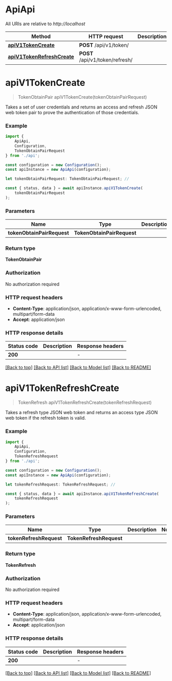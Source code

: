# ApiApi

All URIs are relative to *http://localhost*

|Method | HTTP request | Description|
|------------- | ------------- | -------------|
|[**apiV1TokenCreate**](#apiv1tokencreate) | **POST** /api/v1/token/ | |
|[**apiV1TokenRefreshCreate**](#apiv1tokenrefreshcreate) | **POST** /api/v1/token/refresh/ | |

# **apiV1TokenCreate**
> TokenObtainPair apiV1TokenCreate(tokenObtainPairRequest)

Takes a set of user credentials and returns an access and refresh JSON web token pair to prove the authentication of those credentials.

### Example

```typescript
import {
    ApiApi,
    Configuration,
    TokenObtainPairRequest
} from './api';

const configuration = new Configuration();
const apiInstance = new ApiApi(configuration);

let tokenObtainPairRequest: TokenObtainPairRequest; //

const { status, data } = await apiInstance.apiV1TokenCreate(
    tokenObtainPairRequest
);
```

### Parameters

|Name | Type | Description  | Notes|
|------------- | ------------- | ------------- | -------------|
| **tokenObtainPairRequest** | **TokenObtainPairRequest**|  | |


### Return type

**TokenObtainPair**

### Authorization

No authorization required

### HTTP request headers

 - **Content-Type**: application/json, application/x-www-form-urlencoded, multipart/form-data
 - **Accept**: application/json


### HTTP response details
| Status code | Description | Response headers |
|-------------|-------------|------------------|
|**200** |  |  -  |

[[Back to top]](#) [[Back to API list]](../README.md#documentation-for-api-endpoints) [[Back to Model list]](../README.md#documentation-for-models) [[Back to README]](../README.md)

# **apiV1TokenRefreshCreate**
> TokenRefresh apiV1TokenRefreshCreate(tokenRefreshRequest)

Takes a refresh type JSON web token and returns an access type JSON web token if the refresh token is valid.

### Example

```typescript
import {
    ApiApi,
    Configuration,
    TokenRefreshRequest
} from './api';

const configuration = new Configuration();
const apiInstance = new ApiApi(configuration);

let tokenRefreshRequest: TokenRefreshRequest; //

const { status, data } = await apiInstance.apiV1TokenRefreshCreate(
    tokenRefreshRequest
);
```

### Parameters

|Name | Type | Description  | Notes|
|------------- | ------------- | ------------- | -------------|
| **tokenRefreshRequest** | **TokenRefreshRequest**|  | |


### Return type

**TokenRefresh**

### Authorization

No authorization required

### HTTP request headers

 - **Content-Type**: application/json, application/x-www-form-urlencoded, multipart/form-data
 - **Accept**: application/json


### HTTP response details
| Status code | Description | Response headers |
|-------------|-------------|------------------|
|**200** |  |  -  |

[[Back to top]](#) [[Back to API list]](../README.md#documentation-for-api-endpoints) [[Back to Model list]](../README.md#documentation-for-models) [[Back to README]](../README.md)

